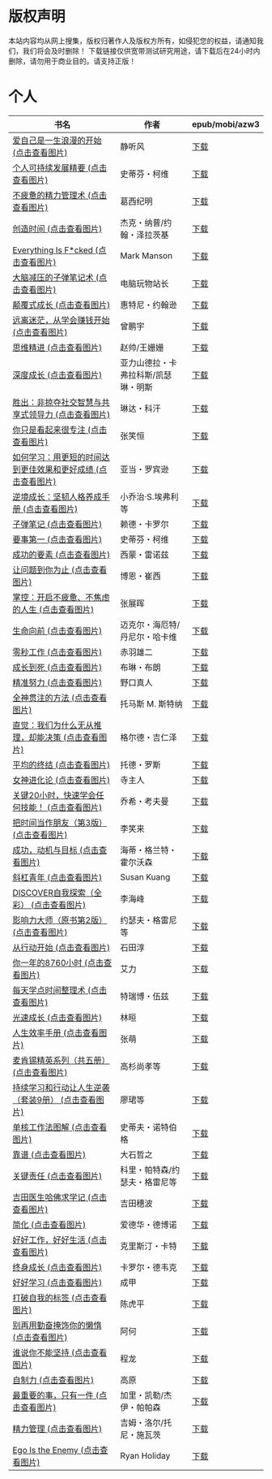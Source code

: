 # 版权声明

本站内容均从网上搜集，版权归著作人及版权方所有，如侵犯您的权益，请通知我们，我们将会及时删除！ 下载链接仅供宽带测试研究用途，请下载后在24小时内删除，请勿用于商业目的。请支持正版！

# 个人

| 书名 | 作者 | epub/mobi/azw3 |
| --- | --- | --- |
| [爱自己是一生浪漫的开始 (点击查看图片)](https://www.dushupai.com/attachment/2024/06/11/c9b5115ee2b8bb92.jpg) | 静听风 | [下载](https://url89.ctfile.com/f/31084289-1375513075-1286b7?p=8866) |
| [个人可持续发展精要 (点击查看图片)](https://www.dushupai.com/attachment/2024/06/08/87929cd455660fcb.jpg) | 史蒂芬・柯维 | [下载](https://url89.ctfile.com/f/31084289-1357051120-d9b6a3?p=8866) |
| [不疲惫的精力管理术 (点击查看图片)](https://www.dushupai.com/attachment/2024/06/08/280a68b0307ecaea.jpg) | 葛西纪明 | [下载](https://url89.ctfile.com/f/31084289-1357046434-95610f?p=8866) |
| [创造时间 (点击查看图片)](https://www.dushupai.com/attachment/2024/06/07/f6f7d44fd612704a.jpg) | 杰克・纳普/约翰・泽拉茨基 | [下载](https://url89.ctfile.com/f/31084289-1357041241-2a4814?p=8866) |
| [Everything Is F*cked (点击查看图片)](https://www.dushupai.com/attachment/2024/06/07/4c90c105532e76c8.jpg) | Mark Manson | [下载](https://url89.ctfile.com/f/31084289-1357035463-2719b3?p=8866) |
| [大脑减压的子弹笔记术 (点击查看图片)](https://www.dushupai.com/attachment/2024/06/07/1e0bb005afa53e0f.jpg) | 电脑玩物站长 | [下载](https://url89.ctfile.com/f/31084289-1357034512-0dc513?p=8866) |
| [颠覆式成长 (点击查看图片)](https://www.dushupai.com/attachment/2024/06/06/aad3d8083d9601b0.jpg) | 惠特尼・约翰逊 | [下载](https://url89.ctfile.com/f/31084289-1357030954-97be6f?p=8866) |
| [远离迷茫，从学会赚钱开始 (点击查看图片)](https://www.dushupai.com/attachment/2024/06/06/3a104ffc9843392f.jpg) | 曾鹏宇 | [下载](https://url89.ctfile.com/f/31084289-1357030558-04bcc2?p=8866) |
| [思维精进 (点击查看图片)](https://www.dushupai.com/attachment/2024/06/06/75bf2bce0867a8ab.jpg) | 赵帅/王姗姗  | [下载](https://url89.ctfile.com/f/31084289-1357030216-90e1ab?p=8866) |
| [深度成长 (点击查看图片)](https://www.dushupai.com/attachment/2024/06/05/1a159eba68fd3e65.jpg) | 亚力山德拉・卡弗拉科斯/凯瑟琳・明斯 | [下载](https://url89.ctfile.com/f/31084289-1357029517-6caf3c?p=8866) |
| [胜出：非掠夺社交智慧与共享式领导力 (点击查看图片)](https://www.dushupai.com/attachment/2024/06/05/46b3f8ad0b267de6.jpg) | 琳达・科汗 | [下载](https://url89.ctfile.com/f/31084289-1357029514-754530?p=8866) |
| [你只是看起来很专注 (点击查看图片)](https://www.dushupai.com/attachment/2024/06/05/b1c51a161022b923.jpg) | 张笑恒 | [下载](https://url89.ctfile.com/f/31084289-1357029157-fe7c87?p=8866) |
| [如何学习：用更短的时间达到更佳效果和更好成绩 (点击查看图片)](https://www.dushupai.com/attachment/2024/06/05/92fa1a0043002f79.jpg) | 亚当・罗宾逊 | [下载](https://url89.ctfile.com/f/31084289-1357027342-639593?p=8866) |
| [逆境成长：坚韧人格养成手册 (点击查看图片)](https://www.dushupai.com/attachment/2024/06/05/ad712e4aadbbfc69.jpg) | 小乔治·S.埃弗利等 | [下载](https://url89.ctfile.com/f/31084289-1357026952-0c0e71?p=8866) |
| [子弹笔记 (点击查看图片)](https://www.dushupai.com/attachment/2024/06/05/c758cdcd1ff21402.jpg) | 赖德・卡罗尔 | [下载](https://url89.ctfile.com/f/31084289-1357025593-0c0c06?p=8866) |
| [要事第一 (点击查看图片)](https://www.dushupai.com/attachment/2024/06/04/66f42375077a371a.jpg) | 史蒂芬・柯维 | [下载](https://url89.ctfile.com/f/31084289-1357024057-5976ea?p=8866) |
| [成功的要素 (点击查看图片)](https://www.dushupai.com/attachment/2024/06/04/f43b934c409be09b.jpg) | 西蒙・雷诺兹 | [下载](https://url89.ctfile.com/f/31084289-1357022251-1bcbdc?p=8866) |
| [让问题到你为止 (点击查看图片)](https://www.dushupai.com/attachment/2024/06/04/2c28425eacf3e8b9.jpg) | 博恩・崔西 | [下载](https://url89.ctfile.com/f/31084289-1357021912-0c9d89?p=8866) |
| [掌控：开启不疲惫、不焦虑的人生 (点击查看图片)](https://www.dushupai.com/attachment/2024/06/04/276797a7c489b7a9.jpg) | 张展晖 | [下载](https://url89.ctfile.com/f/31084289-1357021903-0cf2b0?p=8866) |
| [生命向前 (点击查看图片)](https://www.dushupai.com/attachment/2024/06/04/840d7ef8e9d20c94.jpg) | 迈克尔・海厄特/丹尼尔・哈卡维 | [下载](https://url89.ctfile.com/f/31084289-1357021474-0a76cd?p=8866) |
| [零秒工作 (点击查看图片)](https://www.dushupai.com/attachment/2024/06/04/9bb583af0b3f2bf7.jpg) | 赤羽雄二 | [下载](https://url89.ctfile.com/f/31084289-1357021129-71f208?p=8866) |
| [成长到死 (点击查看图片)](https://www.dushupai.com/attachment/2024/06/04/3479fa5471149dd7.jpg) | 布琳・布朗 | [下载](https://url89.ctfile.com/f/31084289-1357020892-1a7715?p=8866) |
| [精准努力 (点击查看图片)](https://www.dushupai.com/attachment/2024/06/04/4ae33be334f867c3.jpg) | 野口真人 | [下载](https://url89.ctfile.com/f/31084289-1357020343-fb81d1?p=8866) |
| [全神贯注的方法 (点击查看图片)](https://www.dushupai.com/attachment/2024/06/03/3647207d407d08af.jpg) | 托马斯 M. 斯特纳 | [下载](https://url89.ctfile.com/f/31084289-1357020040-648574?p=8866) |
| [直觉：我们为什么无从推理，却能决策 (点击查看图片)](https://www.dushupai.com/attachment/2024/06/03/51edc33493bf8b9c.jpg) | 格尔德・吉仁泽 | [下载](https://url89.ctfile.com/f/31084289-1357019524-1c3e13?p=8866) |
| [平均的终结 (点击查看图片)](https://www.dushupai.com/attachment/2024/06/03/80e0a7ec7bcbf9fb.jpg) | 托德・罗斯 | [下载](https://url89.ctfile.com/f/31084289-1357019251-a6dba1?p=8866) |
| [女神进化论 (点击查看图片)](https://www.dushupai.com/attachment/2024/06/03/8922e8678324b5a1.jpg) | 寺主人 | [下载](https://url89.ctfile.com/f/31084289-1357019086-4cbd0e?p=8866) |
| [关键20小时，快速学会任何技能！ (点击查看图片)](https://www.dushupai.com/attachment/2024/06/03/f216333c1a129913.jpg) | 乔希・考夫曼 | [下载](https://url89.ctfile.com/f/31084289-1357018735-508fa6?p=8866) |
| [把时间当作朋友（第3版） (点击查看图片)](https://www.dushupai.com/attachment/2024/06/03/225f98b5acacea6b.jpg) | 李笑来 | [下载](https://url89.ctfile.com/f/31084289-1357017763-3e3512?p=8866) |
| [成功，动机与目标 (点击查看图片)](https://www.dushupai.com/attachment/2024/06/03/fbbcbc52c5781e09.jpg) | 海蒂・格兰特・霍尔沃森 | [下载](https://url89.ctfile.com/f/31084289-1357017709-dd63a7?p=8866) |
| [斜杠青年 (点击查看图片)](https://www.dushupai.com/attachment/2024/06/03/6e04c877c669a588.jpg) | Susan Kuang | [下载](https://url89.ctfile.com/f/31084289-1357017703-338a87?p=8866) |
| [DISCOVER自我探索（全彩） (点击查看图片)](https://www.dushupai.com/attachment/2024/06/03/2bd068ac02fdb305.jpg) | 李海峰 | [下载](https://url89.ctfile.com/f/31084289-1357017607-237846?p=8866) |
| [影响力大师（原书第2版） (点击查看图片)](https://www.dushupai.com/attachment/2024/06/03/0786595adcd10c38.jpg) | 约瑟夫・格雷尼等 | [下载](https://url89.ctfile.com/f/31084289-1357017205-c1655c?p=8866) |
| [从行动开始 (点击查看图片)](https://www.dushupai.com/attachment/2024/06/03/fd1a5273998e35a7.jpg) | 石田淳 | [下载](https://url89.ctfile.com/f/31084289-1357016650-20e429?p=8866) |
| [你一年的8760小时 (点击查看图片)](https://www.dushupai.com/attachment/2024/06/03/f55f9c6196f72fc9.jpg) | 艾力 | [下载](https://url89.ctfile.com/f/31084289-1357016536-e3cbda?p=8866) |
| [每天学点时间整理术 (点击查看图片)](https://www.dushupai.com/attachment/2024/06/03/176177d350f130ea.jpg) | 特瑞博・伍兹 | [下载](https://url89.ctfile.com/f/31084289-1357015936-2a3d9f?p=8866) |
| [光速成长 (点击查看图片)](https://www.dushupai.com/attachment/2024/06/03/f8440b9dc67a786c.jpg) | 林晅 | [下载](https://url89.ctfile.com/f/31084289-1357015888-f1ac25?p=8866) |
| [人生效率手册 (点击查看图片)](https://www.dushupai.com/attachment/2024/06/03/fec55e6f5d644353.jpg) | 张萌 | [下载](https://url89.ctfile.com/f/31084289-1357015783-caef80?p=8866) |
| [麦肯锡精英系列（共五册） (点击查看图片)](https://www.dushupai.com/attachment/2024/06/03/639d4d5b71433678.jpg) | 高杉尚孝等 | [下载](https://url89.ctfile.com/f/31084289-1357015747-03ae60?p=8866) |
| [持续学习和行动让人生逆袭（套装9册） (点击查看图片)](https://www.dushupai.com/attachment/2024/06/03/9f79327816dc6ec5.jpg) | 廖珺等 | [下载](https://url89.ctfile.com/f/31084289-1357015714-57fbb1?p=8866) |
| [单核工作法图解 (点击查看图片)](https://www.dushupai.com/attachment/2024/06/03/6f9aa18d76e461c3.jpg) | 史蒂夫・诺特伯格 | [下载](https://url89.ctfile.com/f/31084289-1357015606-53a35f?p=8866) |
| [靠谱 (点击查看图片)](https://www.dushupai.com/attachment/2024/06/03/186ece3fbed39c5d.jpg) | 大石哲之 | [下载](https://url89.ctfile.com/f/31084289-1357015399-c95a28?p=8866) |
| [关键责任 (点击查看图片)](https://www.dushupai.com/attachment/2024/06/03/287498157fcde8db.jpg) | 科里・帕特森/约瑟夫・格雷尼等 | [下载](https://url89.ctfile.com/f/31084289-1357015333-d2457b?p=8866) |
| [吉田医生哈佛求学记 (点击查看图片)](https://www.dushupai.com/attachment/2024/06/03/5516f35e16a3914e.jpg) | 吉田穗波 | [下载](https://url89.ctfile.com/f/31084289-1357015216-90f21b?p=8866) |
| [简化 (点击查看图片)](https://www.dushupai.com/attachment/2024/06/03/1eaa93cef807237a.jpg) | 爱德华・德博诺 | [下载](https://url89.ctfile.com/f/31084289-1357015120-deeada?p=8866) |
| [好好工作，好好生活 (点击查看图片)](https://www.dushupai.com/attachment/2024/06/03/710523fdd726fc90.jpg) | 克里斯汀・卡特 | [下载](https://url89.ctfile.com/f/31084289-1357014940-af4bd2?p=8866) |
| [终身成长 (点击查看图片)](https://www.dushupai.com/attachment/2024/06/03/0422431dd6d38661.jpg) | 卡罗尔・德韦克 | [下载](https://url89.ctfile.com/f/31084289-1357014808-fa0a34?p=8866) |
| [好好学习 (点击查看图片)](https://www.dushupai.com/attachment/2024/06/03/82bd681fbdadad34.jpg) | 成甲 | [下载](https://url89.ctfile.com/f/31084289-1357014799-edd4b9?p=8866) |
| [打破自我的标签 (点击查看图片)](https://www.dushupai.com/attachment/2024/06/02/44a514e04eb2c0bd.jpg) | 陈虎平 | [下载](https://url89.ctfile.com/f/31084289-1357013926-9dee6a?p=8866) |
| [别再用勤奋掩饰你的懒惰 (点击查看图片)](https://www.dushupai.com/attachment/2024/06/02/d6031641525a2463.jpg) | 阿何 | [下载](https://url89.ctfile.com/f/31084289-1357013689-163e7f?p=8866) |
| [谁说你不能坚持 (点击查看图片)](https://www.dushupai.com/attachment/2024/06/02/94bf20b8cbf8332b.jpg) | 程龙 | [下载](https://url89.ctfile.com/f/31084289-1357012297-36d4eb?p=8866) |
| [自制力 (点击查看图片)](https://www.dushupai.com/attachment/2024/06/02/f835ffb05dfe643d.jpg) | 高原 | [下载](https://url89.ctfile.com/f/31084289-1357011280-54e2c0?p=8866) |
| [最重要的事，只有一件 (点击查看图片)](https://www.dushupai.com/attachment/2024/06/02/8aa917ab8d0a74d6.jpg) | 加里・凯勒/杰伊・帕帕森 | [下载](https://url89.ctfile.com/f/31084289-1357009393-dab5ec?p=8866) |
| [精力管理 (点击查看图片)](https://www.dushupai.com/attachment/2024/06/02/f7fde9de8b9af888.jpg) | 吉姆・洛尔/托尼・施瓦茨 | [下载](https://url89.ctfile.com/f/31084289-1357009036-6c36ba?p=8866) |
| [Ego Is the Enemy (点击查看图片)](https://www.dushupai.com/attachment/2024/06/01/254ae971cefd5577.jpg) | Ryan Holiday  | [下载](https://url89.ctfile.com/f/31084289-1357006948-f3c958?p=8866) |
